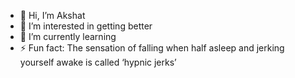 - 👋 Hi, I’m Akshat
- 👀 I’m interested in getting better
- 🌱 I’m currently learning
- ⚡ Fun fact: The sensation of falling when half asleep and jerking yourself awake is called ‘hypnic jerks’
